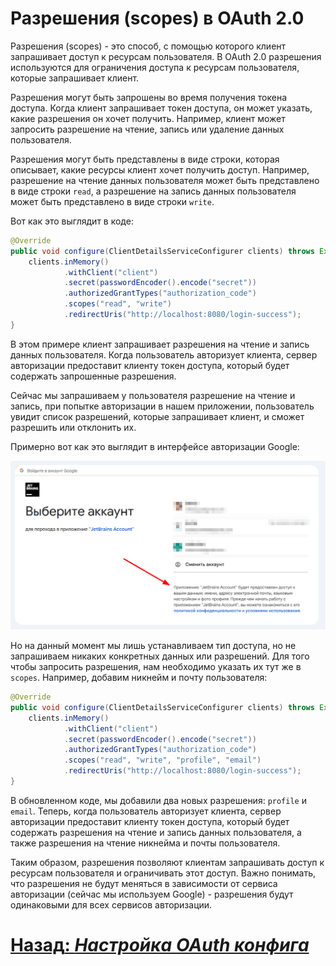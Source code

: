 # Разрешения (scopes) в OAuth 2.0

Разрешения (scopes) - это способ, с помощью которого клиент запрашивает доступ к ресурсам пользователя. В OAuth 2.0 разрешения используются для ограничения доступа к ресурсам пользователя, которые запрашивает клиент.

Разрешения могут быть запрошены во время получения токена доступа. Когда клиент запрашивает токен доступа, он может указать, какие разрешения он хочет получить. Например, клиент может запросить разрешение на чтение, запись или удаление данных пользователя.

Разрешения могут быть представлены в виде строки, которая описывает, какие ресурсы клиент хочет получить доступ. Например, разрешение на чтение данных пользователя может быть представлено в виде строки `read`, а разрешение на запись данных пользователя может быть представлено в виде строки `write`.

Вот как это выглядит в коде:

```java
@Override
public void configure(ClientDetailsServiceConfigurer clients) throws Exception {
    clients.inMemory()
            .withClient("client")
            .secret(passwordEncoder().encode("secret"))
            .authorizedGrantTypes("authorization_code")
            .scopes("read", "write")
            .redirectUris("http://localhost:8080/login-success");
}
```

В этом примере клиент запрашивает разрешения на чтение и запись данных пользователя. Когда пользователь авторизует клиента, сервер авторизации предоставит клиенту токен доступа, который будет содержать запрошенные разрешения.

Сейчас мы запрашиваем у пользователя разрешение на чтение и запись, при попытке авторизации в нашем приложении, пользователь увидит список разрешений, которые запрашивает клиент, и сможет разрешить или отклонить их.

Примерно вот как это выглядит в интерфейсе авторизации Google:

![Google OAuth](../../resources/google-auth.png)

Но на данный момент мы лишь устанавливаем тип доступа, но не запрашиваем никаких конкретных данных или разрешений. Для того чтобы запросить разрешения, нам необходимо указать их тут же в `scopes`. Например, добавим никнейм и почту пользователя:

```java
@Override
public void configure(ClientDetailsServiceConfigurer clients) throws Exception {
    clients.inMemory()
            .withClient("client")
            .secret(passwordEncoder().encode("secret"))
            .authorizedGrantTypes("authorization_code")
            .scopes("read", "write", "profile", "email")
            .redirectUris("http://localhost:8080/login-success");
}
```

В обновленном коде, мы добавили два новых разрешения: `profile` и `email`. Теперь, когда пользователь авторизует клиента, сервер авторизации предоставит клиенту токен доступа, который будет содержать разрешения на чтение и запись данных пользователя, а также разрешения на чтение никнейма и почты пользователя.

Таким образом, разрешения позволяют клиентам запрашивать доступ к ресурсам пользователя и ограничивать этот доступ. Важно понимать, что разрешения не будут меняться в зависимости от сервиса авторизации (сейчас мы используем Google) - разрешения будут одинаковыми для всех сервисов авторизации.

# [**Назад**: *Настройка OAuth конфига*](oauth-config.md)